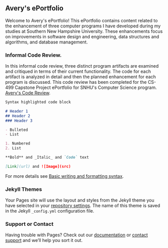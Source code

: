 ## Avery's ePortfolio

Welcome to Avery's ePortfolio! This ePortfolio contains content related to the enhancement of three computer programs I have developed during my studies at Southern New Hampshire University. These enhancements focus on improvements in software design and engineering, data structures and algorithms, and database management.

### Informal Code Review.

In this informal code review, three distinct program artifacts are examined and critiqued in terms of their current functionality. The code for each artifact is analyzed in detail and then the planned enhancement for each program is discussed. This code review has been completed for the CS-499 Capstone Project ePortfolio for SNHU's Computer Science program.
[Avery's Code Review](https://www.youtube.com/watch?v=6nJdgMT_BmY).

```markdown
Syntax highlighted code block

# Header 1
## Header 2
### Header 3

- Bulleted
- List

1. Numbered
2. List

**Bold** and _Italic_ and `Code` text

[Link](url) and ![Image](src)
```

For more details see [Basic writing and formatting syntax](https://docs.github.com/en/github/writing-on-github/getting-started-with-writing-and-formatting-on-github/basic-writing-and-formatting-syntax).

### Jekyll Themes

Your Pages site will use the layout and styles from the Jekyll theme you have selected in your [repository settings](https://github.com/averylutz123/averylutz123.github.io/settings/pages). The name of this theme is saved in the Jekyll `_config.yml` configuration file.

### Support or Contact

Having trouble with Pages? Check out our [documentation](https://docs.github.com/categories/github-pages-basics/) or [contact support](https://support.github.com/contact) and we’ll help you sort it out.
